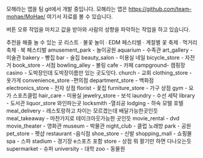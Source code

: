모해라는 앱을 팀 git에서 개발 중입니다.
모해라는 앱은 
https://github.com/team-mohae/MoHae/ 
여기서 자료를 볼 수 있습니다.


버튼 오류 작업을 마치고 값을 받아와
사람의 성향을 파악하는 작업을 하고 있습니다.

추천을 해줄 놀 수 있는 곳 리스트
∙ 불꽃 놀이
∙ EDM 페스티벌
∙ 계절별 꽃 축제
∙ 먹거리 축제
∙ 북 페스티벌
amusement_park - 놀이공원
aquarium - 수족관
art_gallery - 미술관
bakery - 빵집
bar - 술집
beauty_salon - 미용실 네일
bicycle_store - 자전거
book_store - 서점
bowling_alley - 볼링
cafe - 카페
campground- 캠핑장
casino - 도박장인데 도박장이름만 있는 곳도잇다.
church - 교회
clothing_store - 옷가게
convenience_store -편의점
department_store - 백화점
electronics_store - 전자 상점
florist - 꽃집
furniture_store - 가구 상점
gym - 요가 스포츠클럽
hair_care - 미용실
jewelry_store - 보석
laundry - 수선 세탁
library - 도서관
liquor_store  와인파는곳
locksmith -열쇠공
lodging - 하숙 모텔 호텔
meal_delivery - 레스토랑하고 차이는 모르겠는데 배달가능한곳인듯
meal_takeaway - 마찬가지로 테이크아웃가능한 곳인듯
movie_rental - dvd
movie_theater - 영화관
museum - 박물관
night_club - 클럽 노래방
park - 공원
pet_store - 펫샵
restaurant -음식점
shoe_store - 신발
shopping_mall - 쇼핑몰
spa - 스파
stadium - 경기장 e스포츠 포함
store - 상점 뭐 팔기만 하면 다나오는듯
supermarket - 슈퍼
university - 대학
zoo - 동물원
